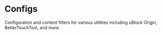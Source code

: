 # Configs
Configuration and content filters for various utilities including uBlock Origin, BetterTouchTool, and more.
